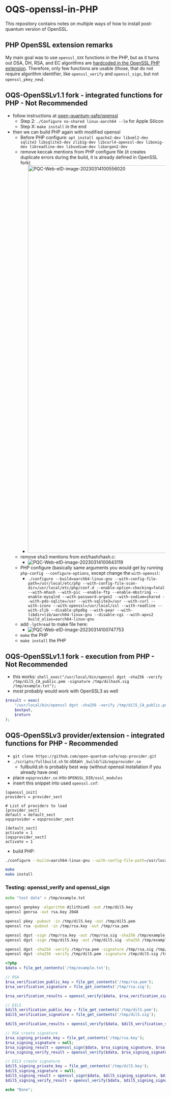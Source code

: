 # OQS-openssl-in-PHP
This repository contains notes on multiple ways of how to install post-quantum version of OpenSSL.

## PHP OpenSSL extension remarks
My main goal was to use `openssl_XXX` functions in the PHP, but as it turns out DSA, DH, RSA, and EC algorithms are [hardcoded in the OpenSSL PHP extension](https://github.com/open-quantum-safe/openssl/issues/433). Therefore, only few functions are usable (those, that do not require algorithm identifier, like `openssl_verify` and `openssl_sign`, but not `openssl_pkey_new`).

## OQS-OpenSSLv1.1 fork - integrated functions for PHP - Not Recommended
- follow instructions at [open-quantum-safe/openssl](https://github.com/open-quantum-safe/openssl#building)
    - Step 2: `./Configure no-shared linux-aarch64 --lm` for Apple Silicon
    - Step X: `make install` in the end
- then we can build PHP again with modified openssl
    - Before PHP configure: `apt install apache2-dev libxml2-dev sqlite3 libsqlite3-dev zlib1g-dev libcurl4-openssl-dev libonig-dev libreadline-dev libsodium-dev libargon2-dev`
    - remove keccak mentions from PHP configure file (it creates duplicate errors during the build, it is already defined in OpenSSL fork)
        - <img width="1213" alt="PQC-Web-eID-image-20230314100556020" src="https://github.com/Muzosh/OQS-openssl-installation-notes/assets/30979983/bf2b16b6-3594-4e4d-ae2c-86d06ea0ac1e">
    - remove sha3 mentions from ext/hash/hash.c:
        - ![PQC-Web-eID-image-20230314100643119](https://github.com/Muzosh/OQS-openssl-installation-notes/assets/30979983/470839fd-1386-4a9f-bab1-28c9b844cbd4)
    - PHP configure (basically same arguments you would get by running `php-config --configure-options`, except change the `with-openssl`:
        - `./configure --build=aarch64-linux-gnu --with-config-file-path=/usr/local/etc/php --with-config-file-scan-dir=/usr/local/etc/php/conf.d --enable-option-checking=fatal --with-mhash --with-pic --enable-ftp --enable-mbstring --enable-mysqlnd --with-password-argon2 --with-sodium=shared --with-pdo-sqlite=/usr --with-sqlite3=/usr --with-curl --with-iconv --with-openssl=/usr/local/ssl --with-readline --with-zlib --disable-phpdbg --with-pear --with-libdir=lib/aarch64-linux-gnu --disable-cgi --with-apxs2 build_alias=aarch64-linux-gnu`
    - add `-lpthread` to make file here:
        - ![PQC-Web-eID-image-20230314100747753](https://github.com/Muzosh/OQS-openssl-installation-notes/assets/30979983/ae063c04-6b22-4cb8-b9a4-62c4bf919578)
    - `make` the PHP
    - `make install` the PHP
 
## OQS-OpenSSLv1.1 fork - execution from PHP - Not Recommended
- this works: `shell_exec("/usr/local/bin/openssl dgst -sha256 -verify /tmp/dil5_CA_public.pem -signature /tmp/dilhash.sig /tmp/example.txt");`
- most probably would work with OpenSSL3 as well
```php
$result = exec(
    "/usr/local/bin/openssl dgst -sha256 -verify /tmp/dil5_CA_public.pem -signature /tmp/dilhash.sig /tmp/example.txt",
    $output,
    $return
);
```

## OQS-OpenSSLv3 provider/extension - integrated functions for PHP - Recommended

- `git clone https://github.com/open-quantum-safe/oqs-provider.git`
- `./scripts/fullbuild.sh` to obtain `_build/lib/oqsprovider.so`
    - fullbuild.sh is probably best way (without openssl installation if you already have one)
- place `oqsprovider.so` into `OPENSSL_DIR/ossl_modules`
- insert this snippet into used `openssl.cnf`:

```
[openssl_init]
providers = provider_sect

# List of providers to load
[provider_sect]
default = default_sect
oqsprovider = oqsprovider_sect

[default_sect]
activate = 1
[oqsprovider_sect]
activate = 1
```

- build PHP:
```bash
./configure --build=aarch64-linux-gnu --with-config-file-path=/usr/local/etc/php --with-config-file-scan-dir=/usr/local/etc/php/conf.d --enable-option-checking=fatal --with-mhash --with-pic --enable-ftp --enable-mbstring --enable-mysqlnd --with-password-argon2 --with-sodium=shared --with-pdo-sqlite=/usr --with-sqlite3=/usr --with-curl --with-iconv --with-openssl=/usr/local/ssl --with-readline --with-zlib --disable-phpdbg --with-pear --with-libdir=lib/aarch64-linux-gnu --disable-cgi --with-apxs2 build_alias=aarch64-linux-gnu

make
make install
```

### Testing: openssl_verify and openssl_sign

```bash TI:"generate keys and sigatures in command line"
echo "test data" > /tmp/example.txt

openssl genpkey -algorithm dilithium5 -out /tmp/dil5.key
openssl genrsa -out rsa.key 2048

openssl pkey -pubout -in /tmp/dil5.key -out /tmp/dil5.pem
openssl rsa -pubout -in /tmp/rsa.key -out /tmp/rsa.pem

openssl dgst -sign /tmp/rsa.key -out /tmp/rsa.sig -sha256 /tmp/example.txt
openssl dgst -sign /tmp/dil5.key -out /tmp/dil5.sig -sha256 /tmp/example.txt

openssl dgst -sha256 -verify /tmp/rsa.pem -signature /tmp/rsa.sig /tmp/example.txt
openssl dgst -sha256 -verify /tmp/dil5.pem -signature /tmp/dil5.sig /tmp/example.txt
```

```php TI:"Test snippet" "FOLD"
<?php
$data = file_get_contents('/tmp/example.txt');

// RSA
$rsa_verification_public_key = file_get_contents('/tmp/rsa.pem');
$rsa_verification_signature = file_get_contents('/tmp/rsa.sig');

$rsa_verification_results = openssl_verify($data, $rsa_verification_signature, $rsa_verification_public_key, OPENSSL_ALGO_SHA256);

// DIL5
$dil5_verification_public_key = file_get_contents('/tmp/dil5.pem');
$dil5_verification_signature = file_get_contents('/tmp/dil5.sig');

$dil5_verification_results = openssl_verify($data, $dil5_verification_signature, $dil5_verification_public_key, OPENSSL_ALGO_SHA256);

// RSA create signature
$rsa_signing_private_key = file_get_contents('/tmp/rsa.key');
$rsa_signing_signature = null;
$rsa_signing_result = openssl_sign($data, $rsa_signing_signature, $rsa_signing_private_key, OPENSSL_ALGO_SHA256);
$rsa_signing_verify_result = openssl_verify($data, $rsa_signing_signature, $rsa_verification_public_key, OPENSSL_ALGO_SHA256);

// DIL5 create signature
$dil5_signing_private_key = file_get_contents('/tmp/dil5.key');
$dil5_signing_signature = null;
$dil5_signing_result = openssl_sign($data, $dil5_signing_signature, $dil5_signing_private_key, OPENSSL_ALGO_SHA256);
$dil5_signing_verify_result = openssl_verify($data, $dil5_signing_signature, $dil5_verification_public_key, OPENSSL_ALGO_SHA256);

echo "Done";
```
